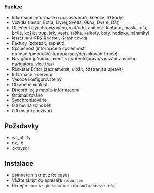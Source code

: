 ### Funkce

- Informace (informace o postavě/hráči, licence, ID karty)
- Vozidla (motor, Extra, Livrej, Světla, Okna, Dveře, Dát)
- Oblečení (synchronizováno, vzít/odstranit vše, klobouk, maska, uši, brýle, košile, trup, krk, vesta, taška, kalhoty, boty, hodinky, náramky)
- Nastavení (FPS Booster, Graphicmod)
- Faktury (zobrazit, zaplatit)
- Společnost (informace o společnosti, najímání/propouštění/propagace/derankování hráče)
- Navigátor (přednastavení, vytvoření/úprava/smazání vlastního navigátoru, více tras)
- Rockstar Editor (zaznamenat, uložit, odstranit a upravit)
- Informace o serveru
- Vysoce konfigurovatelný
- Chráněné události
- Discord log s mnoha informacemi
- Optimalizováno
- Synchronizováno
- 0.0 ms na volnoběh
- 0.0 ms při používání

## Požadavky

- wc_utility
- ox_lib
- oxmysql

## Instalace

- Stáhněte si skript z Releases
- Vložte skript do adresáře `resources`
- Přidejte `sure wc_personalmenu` do svého `server.cfg`
